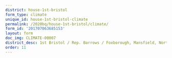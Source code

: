 ```yaml
---
district: house-1st-bristol
form_type: climate
unique_id: house-1st-bristol-climate
permalink: /2020bq/house-1st-bristol/climate/
form_id: '201707063685153'
layout: form
doc_img: CLIMATE-00007
district_desc: 1st Bristol / Rep. Barrows / Foxborough, Mansfield, Norton
order: 11
---
```

